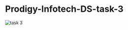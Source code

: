# Prodigy-Infotech-DS-task-3

![task 3](https://github.com/user-attachments/assets/044b8bcc-24d4-4772-8764-2d883fe845cb)
